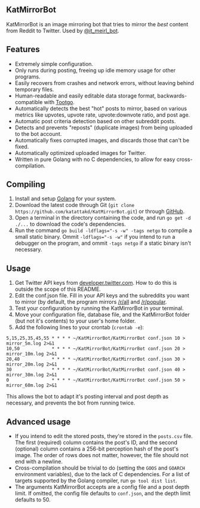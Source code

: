 ## KatMirrorBot
KatMirrorBot is an image mirroring bot that tries to mirror the *best* content from Reddit to Twitter. Used by [@it_meirl_bot](https://twitter.com/it_meirl_bot).

## Features
- Extremely simple configuration.
- Only runs during posting, freeing up idle memory usage for other programs.
- Easily recovers from crashes and network errors, without leaving behind temporary files.
- Human-readable and easily editable data storage format, backwards-compatible with [Tootgo](https://github.com/katattakd/Tootgo).
- Automatically detects the best "hot" posts to mirror, based on various metrics like upvotes, upvote rate, upvote:downvote ratio, and post age.
- Automatic post criteria detection based on other subreddit posts.
- Detects and prevents "reposts" (duplicate images) from being uploaded to the bot account.
- Automatically fixes corrupted images, and discards those that can't be fixed.
- Automatically optimized uploaded images for Twitter.
- Written in pure Golang with no C dependencies, to allow for easy cross-compilation.

## Compiling
1. Install and setup [Golang](https://golang.org/) for your system.
2. Download the latest code through Git (`git clone https://github.com/katattakd/KatMirrorBot.git`) or through [GitHub](https://github.com/katattakd/KatMirrorBot/archive/main.zip).
3. Open a terminal in the directory containing the code, and run `go get -d ./...` to download the code's dependencies.
4. Run the command `go build -ldflags="-s -w" -tags netgo` to compile a small static binary. Ommit `-ldflags="-s -w"` if you intend to run a debugger on the program, and ommit `-tags netgo` if a static binary isn't necessary.

## Usage
1. Get Twitter API keys from [developer.twitter.com](https://developer.twitter.com/en). How to do this is outside the scope of this README.
2. Edit the conf.json file. Fill in your API keys and the subreddits you want to mirror (by default, the program mirrors [/r/all](https://www.reddit.com/r/all) and [/r/popular](https://www.reddit.com/r/popular).
3. Test your configuration by running the KatMirrorBot in your terminal.
4. Move your configuration file, database file, and the KatMirrorBot folder (but not it's contents) to your user's home folder.
4. Add the following lines to your crontab (`crontab -e`):
```cron
5,15,25,35,45,55 * * * * ~/KatMirrorBot/KatMirrorBot conf.json 10 > mirror_5m.log 2>&1
10,50            * * * * ~/KatMirrorBot/KatMirrorBot conf.json 20 > mirror_10m.log 2>&1
20,40            * * * * ~/KatMirrorBot/KatMirrorBot conf.json 30 > mirror_20m.log 2>&1
30               * * * * ~/KatMirrorBot/KatMirrorBot conf.json 40 > mirror_30m.log 2>&1
0                * * * * ~/KatMirrorBot/KatMirrorBot conf.json 50 > mirror_60m.log 2>&1
```
This allows the bot to adapt it's posting interval and post depth as necessary, and prevents the bot from running twice.

## Advanced usage
- If you intend to edit the stored posts, they're stored in the `posts.csv` file. The first (required) column contains the post's ID, and the second (optional) column contains a 256-bit perception hash of the post's image. The order of rows does not matter, however, the file should not end with a newline.
- Cross-compilation should be trivial to do (setting the `GOOS` and `GOARCH` environment variables), due to the lack of C dependencies. For a list of targets supported by the Golang compiler, run `go tool dist list`.
- The arguments KatMirrorBot accepts are a config file and a post depth limit. If omitted, the config file defaults to `conf.json`, and the depth limit defaults to 50.
